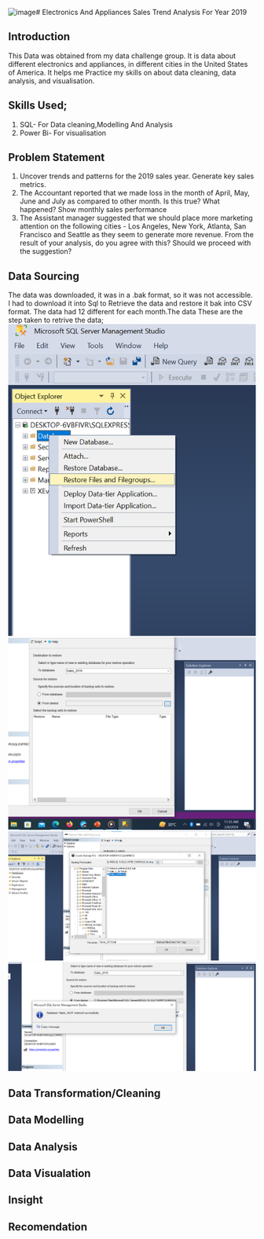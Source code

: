 ![image](https://github.com/Olan1ke/Sales_Trend_2019/assets/127860303/e220259c-ccd3-4308-8472-25b5f5bbcba9)# Electronics And Appliances Sales Trend Analysis For Year 2019

## Introduction
  This Data was obtained from my data challenge group. It is data about different electronics and appliances, in different cities in the United States of America. It helps me Practice my skills on 
   about data cleaning, data analysis, and visualisation.

##  Skills Used;
1. SQL- For Data cleaning,Modelling And Analysis
2. Power Bi- For visualisation

##  Problem Statement
1. Uncover trends and patterns for the 2019 sales year. Generate key sales metrics.
2. The Accountant reported that we made loss in the month of April, May, June and July as compared to other month. Is this true? What happened? Show monthly sales performance
3. The Assistant manager suggested that we should place more marketing attention on the following cities - Los Angeles, New York, Atlanta, San Francisco and Seattle as they seem to generate more revenue. From the result of your analysis, do you agree with this? Should we proceed with the suggestion? 

## Data Sourcing
   The data was downloaded, it was in a .bak format, so it was not accessible. I had to download it into Sql to Retrieve the data and restore it bak into CSV format. The data had 12 different for each month.The data
    These are the step taken to retrive the data;
   ![](Step_1.png)
   ![](Step_2.png)
   ![](Step_3.png)
   ![](Step_4.png)

## Data Transformation/Cleaning

## Data Modelling

## Data Analysis

## Data Visualation

## Insight

## Recomendation

